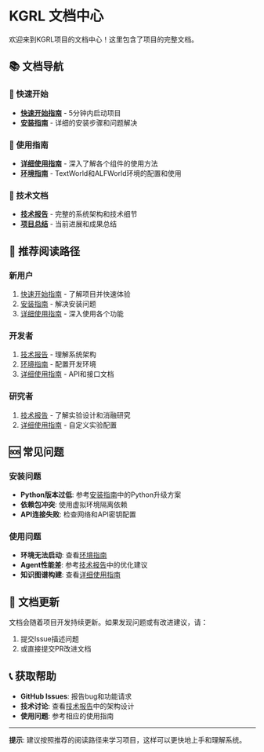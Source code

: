# KGRL 文档中心

欢迎来到KGRL项目的文档中心！这里包含了项目的完整文档。

## 📚 文档导航

### 🚀 快速开始
- **[快速开始指南](QUICKSTART.md)** - 5分钟内启动项目
- **[安装指南](INSTALL_GUIDE.md)** - 详细的安装步骤和问题解决

### 📖 使用指南
- **[详细使用指南](DETAILED_USAGE_GUIDE.md)** - 深入了解各个组件的使用方法
- **[环境指南](ENVIRONMENT_GUIDE.md)** - TextWorld和ALFWorld环境的配置和使用

### 🔬 技术文档
- **[技术报告](TECHNICAL_REPORT.md)** - 完整的系统架构和技术细节
- **[项目总结](PROJECT_SUMMARY.md)** - 当前进展和成果总结

## 🎯 推荐阅读路径

### 新用户
1. [快速开始指南](QUICKSTART.md) - 了解项目并快速体验
2. [安装指南](INSTALL_GUIDE.md) - 解决安装问题
3. [详细使用指南](DETAILED_USAGE_GUIDE.md) - 深入使用各个功能

### 开发者
1. [技术报告](TECHNICAL_REPORT.md) - 理解系统架构
2. [环境指南](ENVIRONMENT_GUIDE.md) - 配置开发环境
3. [详细使用指南](DETAILED_USAGE_GUIDE.md) - API和接口文档

### 研究者
1. [技术报告](TECHNICAL_REPORT.md) - 了解实验设计和消融研究
2. [详细使用指南](DETAILED_USAGE_GUIDE.md) - 自定义实验配置

## 🆘 常见问题

### 安装问题
- **Python版本过低**: 参考[安装指南](INSTALL_GUIDE.md)中的Python升级方案
- **依赖包冲突**: 使用虚拟环境隔离依赖
- **API连接失败**: 检查网络和API密钥配置

### 使用问题
- **环境无法启动**: 查看[环境指南](ENVIRONMENT_GUIDE.md)
- **Agent性能差**: 参考[技术报告](TECHNICAL_REPORT.md)中的优化建议
- **知识图谱构建**: 查看[详细使用指南](DETAILED_USAGE_GUIDE.md)

## 🔄 文档更新

文档会随着项目开发持续更新。如果发现问题或有改进建议，请：

1. 提交Issue描述问题
2. 或直接提交PR改进文档

## 📞 获取帮助

- **GitHub Issues**: 报告bug和功能请求
- **技术讨论**: 查看[技术报告](TECHNICAL_REPORT.md)中的架构设计
- **使用问题**: 参考相应的使用指南

---

**提示**: 建议按照推荐的阅读路径来学习项目，这样可以更快地上手和理解系统。
